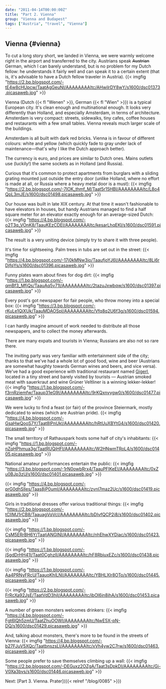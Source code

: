 ```yaml
---
date: "2011-04-14T00:00:00Z"
title: "Part 2. Vienna"
group: "Vienna and Budapest"
tags: ["Austria", "travel", "Vienna"]
---
```


## Vienna {#vienna}

To cut a long story short, we landed in Vienna, we were warmly welcome right in the airport and transferred to the city. Austrians speak ~~Austrian~~ German, which I can barely understand, but is no problem for my Dutch fellow: he understands it fairly well and can speak it to a certain extent (that is, it's advisable to have a Dutch fellow traveler in Austria).
{{< imgfig "https://2.bp.blogspot.com/-tE4w8cHUpcw/TaatAgGeuNI/AAAAAAAAItc/AHwilrDY8wY/s1600/dsc01373.picasaweb.jpg" >}}

<!--more-->

Vienna (Dutch {{< fl "Wenen" >}}, German {{< fl "Wien" >}}) is a typical European city. It's clean enough and multinational enough. It looks very differently than Holland, and especially Amsterdam, in terms of architecture. Amsterdam is very compact: streets, sidewalks, tiny cafes, coffee houses and restaurants with a few small tables. Vienna reveals much larger scale of the buildings.

Amsterdam is all built with dark red bricks. Vienna is in favour of different colours: white and yellow (which quickly fade to gray under lack of maintenance—that's why I like the Dutch approach better).

The currency is euro, and prices are similar to Dutch ones. Mains outlets use (luckily!) the same sockets as in Holland (and Russia).

Curious that it's common to protect apartments from burglars with a sliding grating mounted just outside the entry door (unlike Holland, where no effort is made at all, or Russia where a heavy metal door is a must):
{{< imgfig "https://2.bp.blogspot.com/-7IOK_thmf_M/Taat5r15HBI/AAAAAAAAItc/L8o4QpL3mJE/s1600/dsc01498.picasaweb.jpg" >}}

Our house was built in late XIX century. At that time it wasn't fashionable to have elevators in houses, but handy Austrians managed to find a half square meter for an elevator exactly enough for an average-sized Dutch:
{{< imgfig "https://4.bp.blogspot.com/-o2T3q_VOnK8/TaauKEzCDEI/AAAAAAAAItc/kesarLhqEKI/s1600/dsc01591.picasaweb.jpg" >}}

The result is a very uniting device (simply try to share it with three people).

It's time for sightseeing. Palm trees in tubs are set out in the street:
{{< imgfig "https://4.bp.blogspot.com/-17j0kMNw3io/TaaufjoYJ6I/AAAAAAAAItc/8Li6rDjfqYs/s1600/dsc01396.picasaweb.jpg" >}}

Funny plates warn about fines for dog dirt:
{{< imgfig "https://1.bp.blogspot.com/-qmBf3_MfjQs/TaauAq5v71I/AAAAAAAAItc/2tazuJxwbqw/s1600/dsc01397.picasaweb.jpg" >}}

Every post's got newspaper for fair people, who throw money into a special box:
{{< imgfig "https://3.bp.blogspot.com/-rKuLe1QjXUk/TaauMDAOSpI/AAAAAAAAItc/Vfq8q2U6f3g/s1600/dsc01594.picasaweb.jpg" >}}

I can hardly imagine amount of work needed to distribute all those newspapers, and to collect the money afterwards.

There are many expats and tourists in Vienna; Russians are also not so rare there.

The inviting party was very familiar with entertainment side of the city; thanks to that we've had a whole lot of good food, wine and beer (Austrians are somewhat haughty towards German wines and beers, and vice versa). We've had a good experience with traditional restaurant named [Gigerl](http://maps.google.com/maps/place?fb=1&hq=gigerl&hnear=Vienna,+Austria&cid=17203199526655637556&z=14), located in a tiny street and barely visited by tourists — Austrian smoked meat with sauerkraut and wine Grüner Veltliner is a winning lekker-lekker!
{{< imgfig "https://1.bp.blogspot.com/-f3rnRziemfw/Taaup31eG9I/AAAAAAAAItc/9rKQxnvygw0/s1600/dsc01477.picasaweb.jpg" >}}

We were lucky to find a feast (or fair) of the province Steiermark, mostly dedicated to wines (which are Austrian pride).
{{< imgfig "https://4.bp.blogspot.com/-GsaHwQooS7Y/Taat8lPnUkI/AAAAAAAAItc/hRtUuXBYtG4/s1600/dsc01420.picasaweb.jpg" >}}

The small territory of Rathauspark hosts some half of city's inhabitants:
{{< imgfig "https://1.bp.blogspot.com/-nZqHPhmua3g/TaatRUQjHFI/AAAAAAAAItc/W2HNwmTRoL4/s1600/dsc01405.picasaweb.jpg" >}}

National amateur performances entertain the public:
{{< imgfig "https://3.bp.blogspot.com/-1rN0owbRrx4/TaauPFlKeEI/AAAAAAAAItc/0xZu0BJp3zU/s1600/dsc01401.picasaweb.jpg" >}}

{{< imgfig "https://4.bp.blogspot.com/-prG0dhSlIes/Taas8jP0umI/AAAAAAAAItc/zvnl7maz2Uc/s1600/dsc01419.picasaweb.jpg" >}}

Girls in traditional dresses offer various traditional things:
{{< imgfig "https://2.bp.blogspot.com/-tClIMJ1rCB8/TaauagVqVcI/AAAAAAAAItc/bDIvfQCP2i8/s1600/dsc01402.picasaweb.jpg" >}}

{{< imgfig "https://1.bp.blogspot.com/-CsM5ERrBH6Y/TaatjANGlNI/AAAAAAAAItc/nhEhwXYDiac/s1600/dsc01423.picasaweb.jpg" >}}

{{< imgfig "https://1.bp.blogspot.com/-jSgdDrHH41I/Taat0CghzlI/AAAAAAAAItc/hF8RbiuxEZc/s1600/dsc01438.picasaweb.jpg" >}}

{{< imgfig "https://1.bp.blogspot.com/-Aa4PRNyFRcU/TaauoKhILNI/AAAAAAAAItc/YBHLXlr8OTo/s1600/dsc01445.picasaweb.jpg" >}}

{{< imgfig "https://2.bp.blogspot.com/-FrRcXa92JsE/TaatVdD3hjI/AAAAAAAAItc/ibOl6in8ihA/s1600/dsc01453.picasaweb.jpg" >}}

A number of green monsters welcomes drinkers:
{{< imgfig "https://4.bp.blogspot.com/-Fgt6IQh5zmU/TaatZhuOOWI/AAAAAAAAItc/NwE5X-pN-DQ/s1600/dsc01429.picasaweb.jpg" >}}

And, talking about monsters, there's more to be found in the streets of Vienna:
{{< imgfig "https://4.bp.blogspot.com/-b27FJuV5XQc/TaatbnszsLI/AAAAAAAAItc/xVh4yw2C7rw/s1600/dsc01463.picasaweb.jpg" >}}

Some people prefer to save themselves climbing up a wall:
{{< imgfig "https://2.bp.blogspot.com/-DEGuxz2OZgA/Taat3sDpkDI/AAAAAAAAItc/Gi-V0Xa3bvs/s1600/dsc01446.picasaweb.jpg" >}}

Next: [Part 3. Vienna. Prater]({{< relref "/blog/0085" >}})
